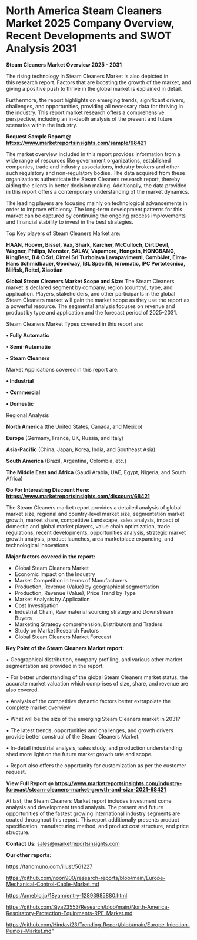 # North America Steam Cleaners Market 2025 Company Overview, Recent Developments and SWOT Analysis 2031

<Strong> Steam Cleaners Market Overview 2025 - 2031</strong>

The rising technology in Steam Cleaners Market is also depicted in this research report. Factors that are boosting the growth of the market, and giving a positive push to thrive in the global market is explained in detail.

Furthermore, the report highlights on emerging trends, significant drivers, challenges, and opportunities, providing all necessary data for thriving in the industry. This report market research offers a comprehensive perspective, including an in-depth analysis of the present and future scenarios within the industry.

<strong>Request Sample Report @ <a href=https://www.marketreportsinsights.com/sample/68421>https://www.marketreportsinsights.com/sample/68421</a></strong>

The market overview included in this report provides information from a wide range of resources like government organizations, established companies, trade and industry associations, industry brokers and other such regulatory and non-regulatory bodies. The data acquired from these organizations authenticate the Steam Cleaners research report, thereby aiding the clients in better decision making. Additionally, the data provided in this report offers a contemporary understanding of the market dynamics.

The leading players are focusing mainly on technological advancements in order to improve efficiency. The long-term development patterns for this market can be captured by continuing the ongoing process improvements and financial stability to invest in the best strategies.

Top Key players of Steam Cleaners Market are:

<strong>HAAN, Hoover, Bissel, Vax, Shark, Karcher, McCulloch, Dirt Devil, Wagner, Philips, Monster, SALAV, Vapamore, Hongxin, HONGBANG, KingBest, B & C Srl, Cimel Srl Turbolava Lavapavimenti, CombiJet, Elma-Hans Schmidbauer, Goodway, IBL Specifik, Idromatic, IPC Portotecnica, Nilfisk, Reitel, Xiaotian</strong>

<strong><b>Global Steam Cleaners Market Scope and Size:</b></strong>
The Steam Cleaners market is declared segment by company, region (country), type, and application. Players, stakeholders, and other participants in the global Steam Cleaners market will gain the market scope as they use the report as a powerful resource. The segmental analysis focuses on revenue and product by type and application and the forecast period of 2025-2031.

Steam Cleaners Market Types covered in this report are:

<strong>• Fully Automatic

• Semi-Automatic

• Steam Cleaners</strong>

Market Applications covered in this report are:

<strong>• Industrial

• Commercial

• Domestic</strong> 

Regional Analysis

<strong>North America</strong> (the United States, Canada, and Mexico)

<strong>Europe</strong> (Germany, France, UK, Russia, and Italy)

<strong>Asia-Pacific</strong> (China, Japan, Korea, India, and Southeast Asia)

<strong>South America</strong> (Brazil, Argentina, Colombia, etc.)

<strong>The Middle East and Africa</strong> (Saudi Arabia, UAE, Egypt, Nigeria, and South Africa)

<strong>Go For Interesting Discount Here: <a href=https://www.marketreportsinsights.com/discount/68421>https://www.marketreportsinsights.com/discount/68421</a></strong>

The Steam Cleaners market report provides a detailed analysis of global market size, regional and country-level market size, segmentation market growth, market share, competitive Landscape, sales analysis, impact of domestic and global market players, value chain optimization, trade regulations, recent developments, opportunities analysis, strategic market growth analysis, product launches, area marketplace expanding, and technological innovations.

<strong><b>Major factors covered in the report:</b></strong>
<ul>
  <li>Global Steam Cleaners Market </li>
  <li>Economic Impact on the Industry</li>
  <li>Market Competition in terms of Manufacturers</li>
  <li>Production, Revenue (Value) by geographical segmentation</li>
  <li>Production, Revenue (Value), Price Trend by Type</li>
  <li>Market Analysis by Application</li>
  <li>Cost Investigation</li>
  <li>Industrial Chain, Raw material sourcing strategy and Downstream Buyers</li>
  <li>Marketing Strategy comprehension, Distributors and Traders</li>
  <li>Study on Market Research Factors</li>
  <li>Global Steam Cleaners Market Forecast</li>
</ul>

<strong><b>Key Point of the Steam Cleaners Market report:</b></strong>

• Geographical distribution, company profiling, and various other market segmentation are provided in the report.

• For better understanding of the global Steam Cleaners market status, the accurate market valuation which comprises of size, share, and revenue are also covered.

• Analysis of the competitive dynamic factors better extrapolate the complete market overview

• What will be the size of the emerging Steam Cleaners market in 2031?

• The latest trends, opportunities and challenges, and growth drivers provide better construal of the Steam Cleaners Market.

• In-detail industrial analysis, sales study, and production understanding shed more light on the future market growth rate and scope.

• Report also offers the opportunity for customization as per the customer request.

<strong><b>View Full Report @ <a href=https://www.marketreportsinsights.com/industry-forecast/steam-cleaners-market-growth-and-size-2021-68421>https://www.marketreportsinsights.com/industry-forecast/steam-cleaners-market-growth-and-size-2021-68421</a></b></strong>


At last, the Steam Cleaners Market report includes investment come analysis and development trend analysis. The present and future opportunities of the fastest growing international industry segments are coated throughout this report. This report additionally presents product specification, manufacturing method, and product cost structure, and price structure.

<strong>Contact Us:</strong>
sales@marketreportsinsights.com

<strong>Our other reports:</strong>

<a href=https://tanomuno.com/illust/561227>https://tanomuno.com/illust/561227</a>

<a href=https://github.com/noori900/research-reports/blob/main/Europe-Mechanical-Control-Cable-Market.md>https://github.com/noori900/research-reports/blob/main/Europe-Mechanical-Control-Cable-Market.md</a>

<a href=https://ameblo.jp/18yam/entry-12893985880.html>https://ameblo.jp/18yam/entry-12893985880.html</a>

<a href=https://github.com/Siya23553/Research/blob/main/North-America-Respiratory-Protection-Equipments-RPE-Market.md>https://github.com/Siya23553/Research/blob/main/North-America-Respiratory-Protection-Equipments-RPE-Market.md</a>

<a href=https://github.com/Hindavi23/Trending-Report/blob/main/Europe-Injection-Pumps-Market.md>https://github.com/Hindavi23/Trending-Report/blob/main/Europe-Injection-Pumps-Market.md</a>"
